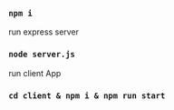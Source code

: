 ### `npm i`

run express server
### `node server.js`

run client App
### `cd client & npm i & npm run start`
